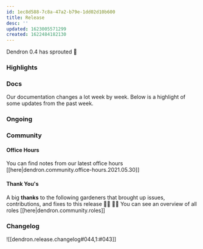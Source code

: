 ```yaml
---
id: 1ec8d588-7c8a-47a2-b79e-1dd02d10b600
title: Release
desc: ''
updated: 1623005571299
created: 1622484182130
---
```



Dendron 0.4 has sprouted  🌱

### Highlights

### Docs

Our documentation changes a lot week by week. Below is a highlight of some updates from the past week.

### Ongoing 
<!-- Discuss ongoing efforts here -->

### Community

#### Office Hours

<!-- TODO: update the link -->
You can find notes from our latest office hours [[here|dendron.community.office-hours.2021.05.30]]

#### Thank You's

A big **thanks** to the following gardeners that brought up issues, contributions, and fixes to this release :man_farmer: :woman_farmer: 
You can see an overview of all roles [[here|dendron.community.roles]]

### Changelog
![[dendron.release.changelog#044,1:#043]]